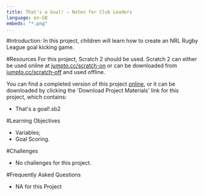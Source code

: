 ```yaml
---
title: That's a Goal! — Notes for Club Leaders
language: en-GB
embeds: "*.png"
...
```


#Introduction:
In this project, children will learn how to create an NRL Rugby League goal kicking game.

#Resources
For this project, Scratch 2 should be used. Scratch 2 can either be used online at [jumpto.cc/scratch-on](http://jumpto.cc/scratch-on) or can be downloaded from [jumpto.cc/scratch-off](http://jumpto.cc/scratch-off) and used offline.

You can find a completed version of this project <a href="https://scratch.mit.edu/projects/158613585/">online</a>, or it can be downloaded by clicking the 'Download Project Materials' link for this project, which contains:

+ That's a goal!.sb2

#Learning Objectives
+ Variables;
+ Goal Scoring.

#Challenges
+ No challenges for this project.

#Frequently Asked Questions
+ NA for this Project
